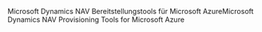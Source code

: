 <span data-ttu-id="61f03-101">Microsoft Dynamics NAV Bereitstellungstools für Microsoft Azure</span><span class="sxs-lookup"><span data-stu-id="61f03-101">Microsoft Dynamics NAV Provisioning Tools for Microsoft Azure</span></span>